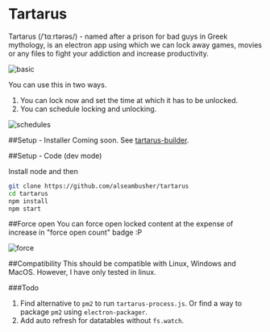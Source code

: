 Tartarus
========

Tartarus (/ˈtɑːrtərəs/) - named after a prison for bad guys in Greek mythology, is an electron app using which we can lock away games, movies or any files to fight your addiction and increase productivity.

![basic](http://i.imgur.com/3lFeiSJ.png)

You can use this in two ways.

1. You can lock now and set the time at which it has to be unlocked.
2. You can schedule locking and unlocking.

![schedules](http://i.imgur.com/TzM9yFD.png)

##Setup - Installer
Coming soon. See [tartarus-builder](https://github.com/alseambusher/tartarus-builder).

##Setup - Code (dev mode)

Install node and then

```bash
git clone https://github.com/alseambusher/tartarus
cd tartarus
npm install
npm start
```

##Force open
You can force open locked content at the expense of increase in "force open count" badge :P

![force](http://i.imgur.com/4s6EKJT.png)

##Compatibility
This should be compatible with Linux, Windows and MacOS. However, I have only tested in linux.

###Todo
1. Find alternative to `pm2` to run `tartarus-process.js`. Or find a way to package `pm2` using `electron-packager`.
2. Add auto refresh for datatables without `fs.watch`.

